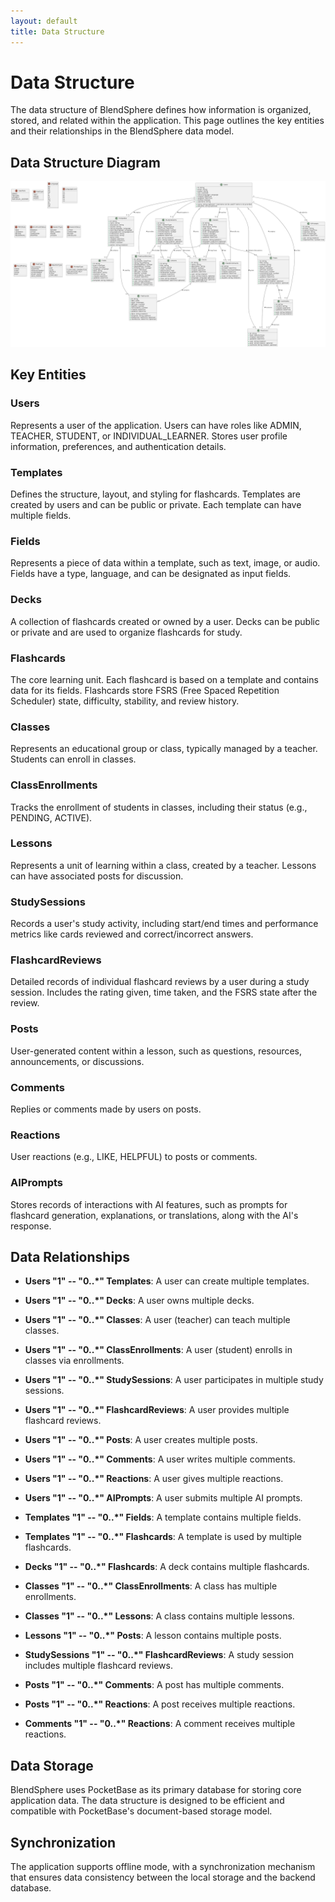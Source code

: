 ```yaml
---
layout: default
title: Data Structure
---
```


# Data Structure

The data structure of BlendSphere defines how information is organized, stored, and related within the application. This page outlines the key entities and their relationships in the BlendSphere data model.

## Data Structure Diagram

![Data Structure Diagram](images/BlendSphere%20Data%20Structure%20-%20PocketBase%20Compatible.png)

## Key Entities

### Users
Represents a user of the application. Users can have roles like ADMIN, TEACHER, STUDENT, or INDIVIDUAL_LEARNER. Stores user profile information, preferences, and authentication details.

### Templates
Defines the structure, layout, and styling for flashcards. Templates are created by users and can be public or private. Each template can have multiple fields.

### Fields
Represents a piece of data within a template, such as text, image, or audio. Fields have a type, language, and can be designated as input fields.

### Decks
A collection of flashcards created or owned by a user. Decks can be public or private and are used to organize flashcards for study.

### Flashcards
The core learning unit. Each flashcard is based on a template and contains data for its fields. Flashcards store FSRS (Free Spaced Repetition Scheduler) state, difficulty, stability, and review history.

### Classes
Represents an educational group or class, typically managed by a teacher. Students can enroll in classes.

### ClassEnrollments
Tracks the enrollment of students in classes, including their status (e.g., PENDING, ACTIVE).

### Lessons
Represents a unit of learning within a class, created by a teacher. Lessons can have associated posts for discussion.

### StudySessions
Records a user's study activity, including start/end times and performance metrics like cards reviewed and correct/incorrect answers.

### FlashcardReviews
Detailed records of individual flashcard reviews by a user during a study session. Includes the rating given, time taken, and the FSRS state after the review.

### Posts
User-generated content within a lesson, such as questions, resources, announcements, or discussions.

### Comments
Replies or comments made by users on posts.

### Reactions
User reactions (e.g., LIKE, HELPFUL) to posts or comments.

### AIPrompts
Stores records of interactions with AI features, such as prompts for flashcard generation, explanations, or translations, along with the AI's response.

## Data Relationships

- **Users "1" -- "0..*" Templates**: A user can create multiple templates.
- **Users "1" -- "0..*" Decks**: A user owns multiple decks.
- **Users "1" -- "0..*" Classes**: A user (teacher) can teach multiple classes.
- **Users "1" -- "0..*" ClassEnrollments**: A user (student) enrolls in classes via enrollments.
- **Users "1" -- "0..*" StudySessions**: A user participates in multiple study sessions.
- **Users "1" -- "0..*" FlashcardReviews**: A user provides multiple flashcard reviews.
- **Users "1" -- "0..*" Posts**: A user creates multiple posts.
- **Users "1" -- "0..*" Comments**: A user writes multiple comments.
- **Users "1" -- "0..*" Reactions**: A user gives multiple reactions.
- **Users "1" -- "0..*" AIPrompts**: A user submits multiple AI prompts.

- **Templates "1" -- "0..*" Fields**: A template contains multiple fields.
- **Templates "1" -- "0..*" Flashcards**: A template is used by multiple flashcards.

- **Decks "1" -- "0..*" Flashcards**: A deck contains multiple flashcards.

- **Classes "1" -- "0..*" ClassEnrollments**: A class has multiple enrollments.
- **Classes "1" -- "0..*" Lessons**: A class contains multiple lessons.

- **Lessons "1" -- "0..*" Posts**: A lesson contains multiple posts.

- **StudySessions "1" -- "0..*" FlashcardReviews**: A study session includes multiple flashcard reviews.

- **Posts "1" -- "0..*" Comments**: A post has multiple comments.
- **Posts "1" -- "0..*" Reactions**: A post receives multiple reactions.

- **Comments "1" -- "0..*" Reactions**: A comment receives multiple reactions.

## Data Storage

BlendSphere uses PocketBase as its primary database for storing core application data. The data structure is designed to be efficient and compatible with PocketBase's document-based storage model.

## Synchronization

The application supports offline mode, with a synchronization mechanism that ensures data consistency between the local storage and the backend database.
